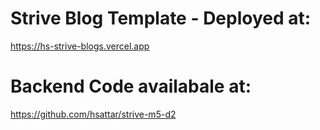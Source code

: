# Strive Blog Template - Deployed at: 
https://hs-strive-blogs.vercel.app

# Backend Code availabale at:
https://github.com/hsattar/strive-m5-d2


